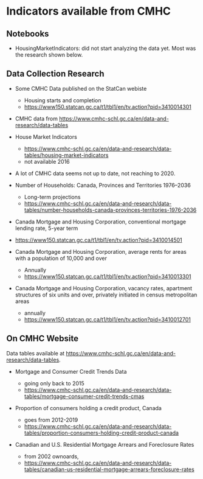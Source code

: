 # Indicators available from CMHC

## Notebooks

* HousingMarketIndicators: did not start analyzing the data yet. Most was the
research shown below.

## Data Collection Research

* Some CMHC Data published on the StatCan webiste
  * Housing starts and completion
  * https://www150.statcan.gc.ca/t1/tbl1/en/tv.action?pid=3410014301

* CMHC data from https://www.cmhc-schl.gc.ca/en/data-and-research/data-tables

* House Market Indicators
  * https://www.cmhc-schl.gc.ca/en/data-and-research/data-tables/housing-market-indicators
  * not available 2016
* A lot of CMHC data seems not up to date, not reaching to 2020.


* Number of Households: Canada, Provinces and Territories 1976–2036
  * Long-term projections
  * https://www.cmhc-schl.gc.ca/en/data-and-research/data-tables/number-households-canada-provinces-territories-1976-2036
  

*  Canada Mortgage and Housing Corporation, conventional mortgage lending rate, 5-year term
  * https://www150.statcan.gc.ca/t1/tbl1/en/tv.action?pid=3410014501

* Canada Mortgage and Housing Corporation, average rents for areas with a population of 10,000 and over
  * Annually
  * https://www150.statcan.gc.ca/t1/tbl1/en/tv.action?pid=3410013301
  
  
* Canada Mortgage and Housing Corporation, vacancy rates, apartment structures of six units and over, privately initiated in census metropolitan areas
  * annually
  * https://www150.statcan.gc.ca/t1/tbl1/en/tv.action?pid=3410012701
  

## On CMHC Website

Data tables available at https://www.cmhc-schl.gc.ca/en/data-and-research/data-tables.

* Mortgage and Consumer Credit Trends Data
  * going only back to 2015
  * https://www.cmhc-schl.gc.ca/en/data-and-research/data-tables/mortgage-consumer-credit-trends-cmas
  
* Proportion of consumers holding a credit product, Canada
  * goes from 2012-2019
  * https://www.cmhc-schl.gc.ca/en/data-and-research/data-tables/proportion-consumers-holding-credit-product-canada
  
* Canadian and U.S. Residential Mortgage Arrears and Foreclosure Rates
  * from 2002 ownoards, 
  * https://www.cmhc-schl.gc.ca/en/data-and-research/data-tables/canadian-us-residential-mortgage-arrears-foreclosure-rates
  
  

  